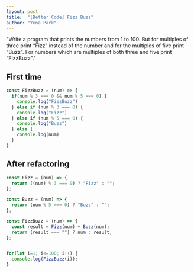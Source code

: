 ```yaml
---
layout: post
title:  "[Better Code] Fizz Buzz"
author: "Yena Park"
---
```


"Write a program that prints the numbers from 1 to 100. But for multiples of three print “Fizz” instead of the number and for the multiples of five print “Buzz”. For numbers which are multiples of both three and five print “FizzBuzz”."

## First time 
```javascript
const FizzBuzz = (num) => {
  if(num % 3 === 0 && num % 5 === 0) {
    console.log("FizzBuzz")
  } else if (num % 3 === 0) {
    console.log("Fizz")
  } else if (num % 5 === 0) {
    console.log("Buzz")
  } else {
    console.log(num)
  } 
}
```

## After refactoring
```javascript
const Fizz = (num) => {
  return ((num) % 3 === 0) ? "Fizz" : "";
};

const Buzz = (num) => {
  return (num % 5 === 0) ? "Buzz" : "";
};

const FizzBuzz = (num) => {
  const result = Fizz(num) + Buzz(num);
  return (result === "") ? num : result;
};


for(let i=1; i<=100; i++) {
  console.log(FizzBuzz(i));
}
```
